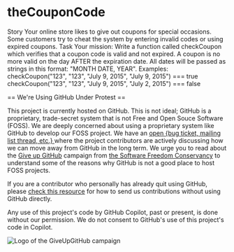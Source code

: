 # theCouponCode
Story Your online store likes to give out coupons for special occasions. Some customers try to cheat the system by entering invalid codes or using expired coupons.  Task Your mission: Write a function called checkCoupon which verifies that a coupon code is valid and not expired.  A coupon is no more valid on the day AFTER the expiration date. All dates will be passed as strings in this format: "MONTH DATE, YEAR".  Examples: checkCoupon("123", "123", "July 9, 2015", "July 9, 2015")  ===  true checkCoupon("123", "123", "July 9, 2015", "July 2, 2015")  ===  false


== We're Using GitHub Under Protest ==

This project is currently hosted on GitHub.  This is not ideal; GitHub is a
proprietary, trade-secret system that is not Free and Open Souce Software
(FOSS).  We are deeply concerned about using a proprietary system like GitHub
to develop our FOSS project.  We have an
[open {bug ticket, mailing list thread, etc.} ](INSERT_LINK) where the
project contributors are actively discussing how we can move away from GitHub
in the long term.  We urge you to read about the
[Give up GitHub](https://GiveUpGitHub.org) campaign from
[the Software Freedom Conservancy](https://sfconservancy.org) to understand
some of the reasons why GitHub is not a good place to host FOSS projects.

If you are a contributor who personally has already quit using GitHub, please
[check this resource](INSERT_LINK) for how to send us contributions without
using GitHub directly.

Any use of this project's code by GitHub Copilot, past or present, is done
without our permission.  We do not consent to GitHub's use of this project's
code in Copilot.

![Logo of the GiveUpGitHub campaign](https://sfconservancy.org/img/GiveUpGitHub.png)
